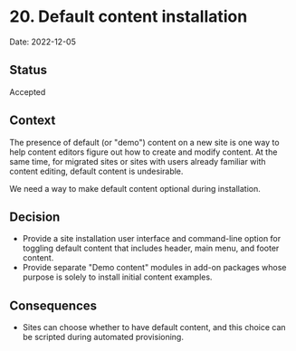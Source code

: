 # 20. Default content installation

Date: 2022-12-05

## Status

Accepted

## Context

The presence of default (or "demo") content on a new site is one way to help content editors figure out how to create and modify content. At the same time, for migrated sites or sites with users already familiar with content editing, default content is undesirable.

We need a way to make default content optional during installation.

## Decision

- Provide a site installation user interface and command-line option for toggling default content that includes header, main menu, and footer content.
- Provide separate "Demo content" modules in add-on packages whose purpose is solely to install initial content examples.

## Consequences

- Sites can choose whether to have default content, and this choice can be scripted during automated provisioning.
